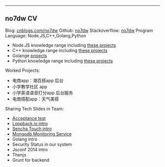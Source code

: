 
------

## no7dw CV

Blog: [cnblogs.com/no7dw][1]
Github: [no7dw][2]
Stackoverflow: [no7dw][3]
Program Language: Node.JS,C++,Golang,Python
 - Node.JS knowledge range including [these projects][4]
 - C++ knowledge range including [these projects][5]
 - Golange [projects][6]
 - Python knowledge range including [these projects][7]

Worked Projects:
 - 电商app：潮百搭app 后台 
 - 小学教学社区 app 
 - 小学英语语音打分app 后台服务
 - 电商搭配app：天气美搭

Sharing Tech Slides in Team: 

 - [Acceptance test][8]
 - [Loopback.io intro][9]
 - [Sencha Touch intro][10]
 - [Mongodb Monitoring Service][11]
 - Golang intro
 - Security Status in our system
 - Jsconf 2014 intro
 - Thenjs
 - Grunt for backend


  [1]: http://www.cnblogs.com/no7dw
  [2]: www.github.com/no7dw
  [3]: http://stackoverflow.com/users/2412549/no7dw?tab=profile
  [4]: https://github.com/no7dw/lianlianpay
  [5]: https://github.com/no7dw/cplusplus-learning
  [6]: https://github.com/no7dw/go-practice
  [7]: https://github.com/no7dw/python-learning
  [8]: https://github.com/no7dw/acceptance-test-slide
  [9]: https://github.com/no7dw/loopback.io-slide
  [10]: https://github.com/no7dw/SenchaTouch-slide
  [11]: https://github.com/no7dw/mms-slide
